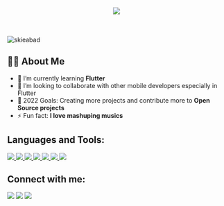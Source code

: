 
<h1 align="center">
  <a href="https://git.io/typing-svg">
    <img src="https://readme-typing-svg.herokuapp.com?font=roboto&duration=5500&center=true&vCenter=true&width=500&lines=Hi+there%2C+I'm+Wilson;I'm+a+Mobile+Developer;Nice+to+meet+you+%3A&center=true&size=30">
  </a>
</h1>

</br>

<p align="left"> <img src="https://komarev.com/ghpvc/?username=skieabad&label=Profile%20views&color=0e75b6&style=flat" alt="skieabad" /> </p>

## 🙋‍♂️ About Me 
- 🌱 I’m currently learning **Flutter**
- 👯 I’m looking to collaborate with other mobile developers especially in Flutter
- 🥅 2022 Goals: Creating more projects and contribute more to **Open Source projects**
- ⚡ Fun fact: **I love mashuping musics**

## Languages and Tools:

<p align="left"> 
    <a href="https://www.java.com" target="_blank"> <img src="https://img.icons8.com/color/48/000000/java-coffee-cup-logo.png"/> </a>
    <a href="https://kotlinlang.org/" target="_blank"> <img src="https://img.icons8.com/color/48/000000/kotlin.png"/> </a>
    <a href="https://dart.dev/" target="_blank"> <img src="https://img.icons8.com/color/48/000000/dart.png"/> </a>
    <a href="https://flutter.dev/" target="_blank"> <img src="https://img.icons8.com/color/48/000000/flutter.png"/> </a>
    <a href="https://www.mysql.com/" target="_blank"> <img src="https://img.icons8.com/fluent/50/000000/mysql-logo.png"/> </a>
    <a href="https://firebase.google.com/" target="_blank"> <img src="https://img.icons8.com/color/48/000000/firebase.png"/> </a> 
    <a href="https://git-scm.com/" target="_blank"> <img src="https://img.icons8.com/color/48/000000/git.png"/> </a> 

</p>

## Connect with me:
<p align="left">

<a href = "https://www.linkedin.com/in/wilson-abad-8339b8226/"><img src="https://img.icons8.com/fluent/48/000000/linkedin.png"/></a>
<a href = "https://twitter.com/Abadskie19"><img src="https://img.icons8.com/fluent/48/000000/twitter.png"/></a>
<a href = "https://www.instagram.com/skieabad/"><img src="https://img.icons8.com/fluent/48/000000/instagram-new.png"/></a>

</p>
